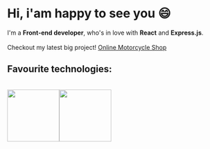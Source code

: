 <h1>Hi, i'am happy to see you 😄</h1>
I'm a <strong>Front-end developer</strong>, who's in love with <strong>React</strong> and <strong>Express.js</strong>.
<br />
<br />
Checkout my latest big project! <a href="https://motorcycleshop.herokuapp.com/">Online Motorcycle Shop</a>
<br />
<h2> Favourite technologies: </h2>
<br />
<div style="display: flex;">
<img style="width: 120px;" src="https://upload.wikimedia.org/wikipedia/commons/thumb/6/61/HTML5_logo_and_wordmark.svg/1024px-HTML5_logo_and_wordmark.svg.png" />
<img style="width: 120px;" src="https://upload.wikimedia.org/wikipedia/commons/thumb/d/d5/CSS3_logo_and_wordmark.svg/1200px-CSS3_logo_and_wordmark.svg.png" />
</div>
